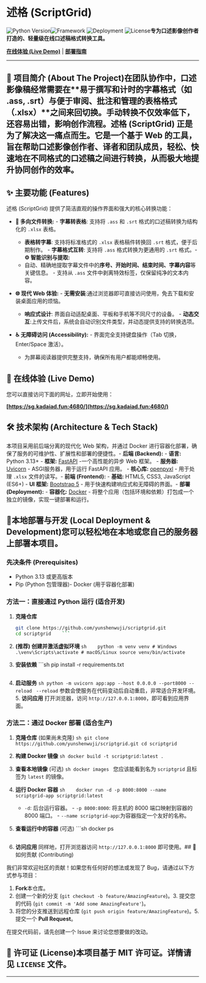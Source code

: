 # 述格 (ScriptGrid)

![Python Version](https://img.shields.io/badge/Python-3.13+-blue.svg)![Framework](https://img.shields.io/badge/Framework-FastAPI-green.svg)
![Deployment](https://img.shields.io/badge/Deploy-Docker-blue.svg)
![License](https://img.shields.io/badge/License-MIT-brightgreen.svg)**专为口述影像创作者打造的、轻量级在线口述稿格式转换工具。**

[**在线体验 (Live Demo)**](#-在线体验) | [**部署指南**](#-本地部署与开发)

---

## 📖 项目简介 (About The Project)在团队协作中，口述影像稿经常需要在**易于撰写和计时的字幕格式（如 .ass, .srt）**与**便于审阅、批注和管理的表格格式（.xlsx）**之间来回切换。手动转换不仅效率低下，还容易出错，影响创作流程。**述格 (ScriptGrid)** 正是为了解决这一痛点而生。它是一个基于 Web 的工具，旨在帮助口述影像创作者、译者和团队成员，轻松、快速地在不同格式的口述稿之间进行转换，从而极大地提升协同创作的效率。

## ✨ 主要功能 (Features)

述格 (ScriptGrid) 提供了简洁直观的操作界面和强大的核心转换功能：

-   **🔄 多向文件转换:** -   **字幕转表格**: 支持将 `.ass` 和 `.srt` 格式的口述稿转换为结构化的 `.xlsx` 表格。
    - **表格转字幕**: 支持将标准格式的 `.xlsx` 表格稿件转换回 `.srt` 格式，便于后期制作。 - **字幕格式互转**: 支持将 `.ass` 格式转换为更通用的 `.srt` 格式。-   **⚙️ 智能识别与提取:**
    -   自动、精确地提取字幕文件中的**序号、开始时间、结束时间、字幕内容**等关键信息。    - 支持从 `.ass` 文件中剥离特效标签，仅保留纯净的文本内容。

-   **🌐 现代 Web 体验:**    -   **无需安装**:通过浏览器即可直接访问使用，免去下载和安装桌面应用的烦恼。
    -   **响应式设计**: 界面自动适配桌面、平板和手机等不同尺寸的设备。 -   **动态交互**:上传文件后，系统会自动识别文件类型，并动态提供支持的转换选项。

-   **♿ 无障碍访问 (Accessibility):** - 界面完全支持键盘操作（Tab 切换，Enter/Space 激活）。
    -   为屏幕阅读器提供完整支持，确保所有用户都能顺畅使用。

## 🚀 在线体验 (Live Demo)

您可以直接访问下面的网址，立即开始使用：

**[https://sg.kadaiad.fun:4680/](https://sg.kadaiad.fun:4680/)**

## 🛠️ 技术架构 (Architecture & Tech Stack)

本项目采用前后端分离的现代化 Web 架构，并通过 Docker 进行容器化部署，确保了服务的可维护性、扩展性和部署的便捷性。-   **后端 (Backend):**
    -   **语言:** Python 3.13+
    -   **框架:** [FastAPI](https://fastapi.tiangolo.com/) -一个高性能的异步 Web 框架。
    - **服务器:** [Uvicorn](https://www.uvicorn.org/) - ASGI服务器，用于运行 FastAPI 应用。 -   **核心库:** [openpyxl](https://openpyxl.readthedocs.io/en/stable/) - 用于处理 `.xlsx` 文件的读写。-   **前端 (Frontend):** -   **基础:** HTML5, CSS3, JavaScript (ES6+)    - **UI 框架:** [Bootstrap 5](https://getbootstrap.com/) - 用于快速构建响应式和无障碍的界面。-   **部署 (Deployment):**    -   **容器化:** [Docker](https://www.docker.com/) - 将整个应用（包括环境和依赖）打包成一个独立的镜像，实现一键部署和运行。

## 🏡本地部署与开发 (Local Deployment & Development)您可以轻松地在本地或您自己的服务器上部署本项目。

### 先决条件 (Prerequisites)

-   Python 3.13 或更高版本
-   Pip (Python 包管理器)-   Docker (用于容器化部署)

### 方法一：直接通过 Python 运行 (适合开发)

1.  **克隆仓库**
    ```sh
    git clone https://github.com/yunshenwuji/scriptgrid.git
    cd scriptgrid    ```

2. **(推荐) 创建并激活虚拟环境**    ```sh    python -m venv venv # Windows
    .\venv\Scripts\activate # macOS/Linux
    source venv/bin/activate ```

3.  **安装依赖**    ```sh    pip install -r requirements.txt
    ```

4. **启动服务**    ```sh
    python -m uvicorn app:app --host 0.0.0.0 --port8000 --reload ```
    `--reload` 参数会使服务在代码变动后自动重启，非常适合开发环境。5.  **访问应用** 打开浏览器，访问 `http://127.0.0.1:8000`，即可看到应用界面。

### 方法二：通过 Docker 部署 (适合生产)

1. **克隆仓库** (如果尚未克隆) ```sh git clone https://github.com/yunshenwuji/scriptgrid.git
    cd scriptgrid    ```

2.  **构建 Docker 镜像** ```sh
    docker build -t scriptgrid:latest .    ```

3.  **查看本地镜像** (可选) ```sh docker images ```    您应该能看到名为 `scriptgrid` 且标签为 `latest` 的镜像。

4.  **运行 Docker 容器**
    ```sh    docker run -d -p 8000:8000 --name scriptgrid-app scriptgrid:latest ```
    - `-d`: 后台运行容器。 -   `-p 8000:8000`: 将主机的 8000 端口映射到容器的8000 端口。    -   `--name scriptgrid-app`:为容器指定一个友好的名称。

5.  **查看运行中的容器** (可选)    ```sh
    docker ps
    ```

6.  **访问应用**    同样地，打开浏览器访问 `http://127.0.0.1:8000` 即可使用。## 🤝 如何贡献 (Contributing)

我们非常欢迎社区的贡献！如果您有任何好的想法或发现了 Bug，请通过以下方式参与项目：

1. **Fork**本仓库。
2. 创建一个新的分支 (`git checkout -b feature/AmazingFeature`)。3.  提交您的代码 (`git commit -m 'Add some AmazingFeature'`)。
4. 将您的分支推送到远程仓库 (`git push origin feature/AmazingFeature`)。5.  提交一个 **Pull Request**。

在提交代码前，请先创建一个 Issue 来讨论您想要做的改动。

## 📄 许可证 (License)本项目基于 MIT 许可证。详情请见 `LICENSE` 文件。

---